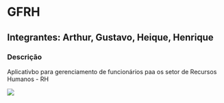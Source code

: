 <h1> GFRH </h1>

<h2> Integrantes: Arthur, Gustavo, Heique, Henrique </h2>

<h3> Descrição </h3>

<p> Aplicativbo para gerenciamento de funcionários paa os setor de Recursos Humanos - RH </p>

<img src="./">
